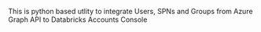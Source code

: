 This is python based utlity to integrate Users, SPNs and Groups from Azure Graph API to Databricks Accounts Console
